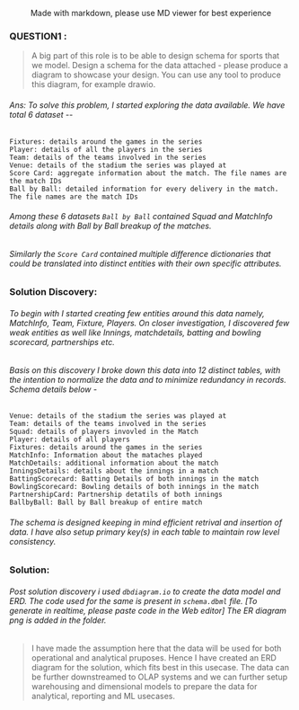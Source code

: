 <p style="text-align: center;">Made with markdown, please use MD viewer for best experience</p

---

### QUESTION1 :

>A big part of this role is to be able to design schema for sports that we model. Design a schema for the data attached - please produce a diagram to showcase your design. You can use any tool to produce this diagram, for example drawio.


###### Ans: To solve this problem, I started exploring the data available. We have total 6 dataset -- 

    Fixtures: details around the games in the series
    Player: details of all the players in the series
    Team: details of the teams involved in the series
    Venue: details of the stadium the series was played at
    Score Card: aggregate information about the match. The file names are the match IDs
    Ball by Ball: detailed information for every delivery in the match. The file names are the match IDs

###### Among these 6 datasets `Ball by Ball` contained Squad and MatchInfo details along with Ball by Ball breakup of the matches. 

###### Similarly the `Score Card` contained multiple difference dictionaries that could be translated into distinct entities with their own specific attributes. 


### Solution Discovery: 

###### To begin with I started creating few entities around this data namely, MatchInfo, Team, Fixture, Players. On closer investigation, I discovered few weak entities as well like Innings, matchdetails, batting and bowling scorecard, partnerships etc. 

###### Basis on this discovery I broke down this data into 12 distinct tables, with the intention to normalize the data and to minimize redundancy in records. Schema details below -  

    Venue: details of the stadium the series was played at
    Team: details of the teams involved in the series
    Squad: details of players invovled in the Match 
    Player: details of all players
    Fixtures: details around the games in the series
    MatchInfo: Information about the mataches played
    MatchDetails: additional information about the match
    InningsDetails: details about the innings in a match
    BattingScorecard: Batting Details of both innings in the match
    BowlingScorecard: Bowling details of both innings in the match
    PartnershipCard: Partnership detatils of both innings 
    BallbyBall: Ball by Ball breakup of entire match



###### The schema is designed keeping in mind efficient retrival and insertion of data. I have also setup primary key(s) in each table to maintain row level consistency.

### Solution: 


###### Post solution discovery i used `dbdiagram.io` to create the data model and ERD. The code used for the same is present in `schema.dbml` file. [To generate in realtime, please paste code in the Web editor] The ER diagram png is added in the folder.

> I have made the assumption here that the data will be used for both operational and analytical pruposes. Hence I have created an ERD diagram for the solution, which fits best in this usecase. The data can be further downstreamed to OLAP systems and we can further setup warehousing and dimensional models to prepare the data for analytical, reporting and ML usecases. 
